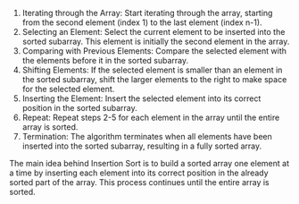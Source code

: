 1. Iterating through the Array: Start iterating through the array, starting from the second element (index 1) to the last element (index n-1).
2. Selecting an Element: Select the current element to be inserted into the sorted subarray. This element is initially the second element in the array.
3. Comparing with Previous Elements: Compare the selected element with the elements before it in the sorted subarray.
4. Shifting Elements: If the selected element is smaller than an element in the sorted subarray, shift the larger elements to the right to make space for the selected element.
5. Inserting the Element: Insert the selected element into its correct position in the sorted subarray.
6. Repeat: Repeat steps 2-5 for each element in the array until the entire array is sorted.
7. Termination: The algorithm terminates when all elements have been inserted into the sorted subarray, resulting in a fully sorted array.

The main idea behind Insertion Sort is to build a sorted array one element at a time by inserting each element into its correct position in the already sorted part of the array. 
This process continues until the entire array is sorted.
